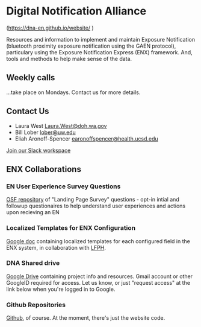 # Digital Notification Alliance
(<a href="
https://dna-en.github.io/website/
         " target="_blank">https://dna-en.github.io/website/
         </a>)

Resources and information to implement and maintain Exposure Notification (bluetooth proximity exposure notification using the GAEN protocol), particulary using the Exposure Notification Express (ENX) framework.  And, tools and methods to help make sense of the data.

## Weekly calls

...take place on Mondays.  Contact us for more details.

## Contact Us
   * Laura West <a href="mailto:Laura.West@doh.wa.gov">Laura.West@doh.wa.gov
   * Bill Lober <a href="mailto:lober@uw.edu">lober@uw.edu
   * Eliah Aronoff-Spencer <a href="mailto:earonoffspencer@health.ucsd.edu">earonoffspencer@health.ucsd.edu
<a href="https://westernstatesens.slack.com/" target="_blank">
Join our Slack workspace</a>

## ENX Collaborations

### EN User Experience Survey Questions
<a href="https://osf.io/tnav3/" target="_blank">
OSF repository</a> of "Landing Page Survey" questions - opt-in intial and followup questionaires to help understand user experiences and actions upon recieving an EN

### Localized Templates for ENX Configuration
<a href="https://docs.google.com/document/d/1Rrz98wySceDbApC-zMlKZ_xY0COkWuKL/edit#" target="_blank">
         Google doc</a> containing localized templates for each configured field in the ENX system, in collaboration with <a href="https://www.lfph.io/" target="_blank">LFPH</a>.

### DNA Shared drive
<a href="https://drive.google.com/drive/u/0/folders/0AKbIgwpWRL6LUk9PVA" target="_blank">
Google Drive</a> containing project info and resources.  Gmail account or other GoogleID required for access.  Let us know, or just "request access" at the link below when you're logged in to Google.
         
### Github Repositories
<a href="https://github.com/dna-en" target="_blank">
Github</a>, of course. At the moment, there's just the website code.
       
